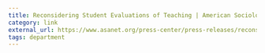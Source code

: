 ```yaml
---
title: Reconsidering Student Evaluations of Teaching | American Sociological Association
category: link
external_url: https://www.asanet.org/press-center/press-releases/reconsidering-student-evaluations-teaching
tags: department
---
```

